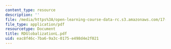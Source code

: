 ```yaml
---
content_type: resource
description: ''
file: /media/https%3A/open-learning-course-data-rc.s3.amazonaws.com/17-000j-political-philosophy-global-justice-spring-2003/eac8f46c7ba69a3c0175e498d4e2f021_RDGlobalizationL.pdf
file_type: application/pdf
resourcetype: Document
title: RDGlobalizationL.pdf
uid: eac8f46c-7ba6-9a3c-0175-e498d4e2f021
---
```

